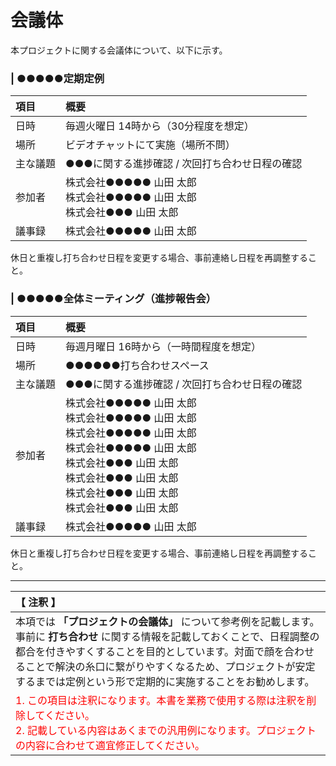 # 会議体
本プロジェクトに関する会議体について、以下に示す。

### | ●●●●●定期定例
|項目|概要|
|:---|:---|
|日時|毎週火曜日 14時から（30分程度を想定）|
|場所|ビデオチャットにて実施（場所不問）|
|主な議題|●●●に関する進捗確認 / 次回打ち合わせ日程の確認|
|参加者|株式会社●●●●● 山田 太郎<br>株式会社●●●●● 山田 太郎<br>株式会社●●● 山田 太郎<br>|
|議事録|株式会社●●●●● 山田 太郎|

休日と重複し打ち合わせ日程を変更する場合、事前連絡し日程を再調整すること。

### | ●●●●●全体ミーティング（進捗報告会）
|項目|概要|
|:---|:---|
|日時|毎週月曜日 16時から（一時間程度を想定）|
|場所|●●●●●●打ち合わせスペース|
|主な議題|●●●に関する進捗確認 / 次回打ち合わせ日程の確認|
|参加者|株式会社●●●●● 山田 太郎<br>株式会社●●●●● 山田 太郎<br>株式会社●●●●● 山田 太郎<br>株式会社●●●●● 山田 太郎<br>株式会社●●● 山田 太郎<br>株式会社●●● 山田 太郎<br>株式会社●●● 山田 太郎<br>株式会社●●● 山田 太郎<br>|
|議事録|株式会社●●●●● 山田 太郎|

休日と重複し打ち合わせ日程を変更する場合、事前連絡し日程を再調整すること。

---

|【 注釈 】|
|:---|
|本項では **「プロジェクトの会議体」** について参考例を記載します。事前に **打ち合わせ** に関する情報を記載しておくことで、日程調整の都合を付きやすくすることを目的としています。対面で顔を合わせることで解決の糸口に繋がりやすくなるため、プロジェクトが安定するまでは定例という形で定期的に実施することをお勧めします。|
|<span style='color:#f00'>1. この項目は注釈になります。本書を業務で使用する際は注釈を削除してください。<br>2. 記載している内容はあくまでの汎用例になります。プロジェクトの内容に合わせて適宜修正してください。</span>|